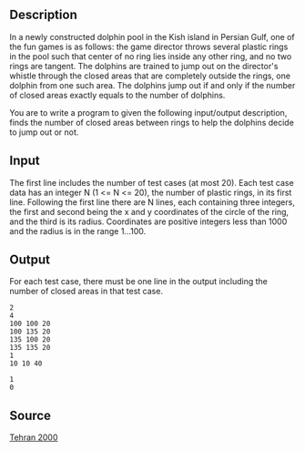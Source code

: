 <h2>Description</h2><p>In a newly constructed dolphin pool in the Kish island in Persian Gulf, one of the fun games is as follows: the game director throws several plastic rings in the pool such that center of no ring lies inside any other ring, and no two rings are tangent. The dolphins are trained to jump out on the director's whistle through the closed areas that are completely outside the rings, one dolphin from one such area. The dolphins jump out if and only if the number of closed areas exactly equals to the number of dolphins. 
</p>
You are to write a program to given the following input/output description, finds the number of closed areas between rings to help the dolphins decide to jump out or not.
<h2>Input</h2><p>The first line includes the number of test cases (at most 20). Each test case data has an integer N (1 &lt;= N &lt;= 20), the number of plastic rings, in its first line. Following the first line there are N lines, each containing three integers, the first and second being the x and y coordinates of the circle of the ring, and the third is its radius. Coordinates are positive integers less than 1000 and the radius is in the range 1...100.</p><h2>Output</h2><p>For each test case, there must be one line in the output including the number of closed areas in that test case.</p><pre><code class="language-input1">2
4
100 100 20
100 135 20
135 100 20
135 135 20
1
10 10 40
</code></pre><pre><code class="language-output1">1
0
</code></pre><h2>Source</h2><a href="searchproblem?field=source&amp;key=Tehran+2000">Tehran 2000</a>